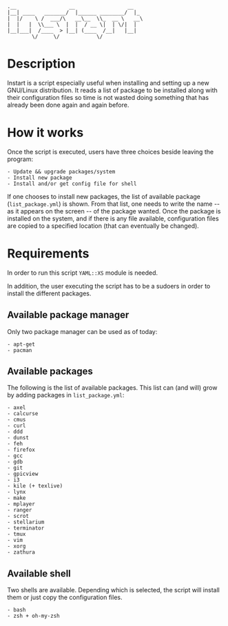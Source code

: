     .__                 __                 __   
    |__| ____   _______/  |______ ________/  |_ 
    |  |/    \ /  ___/\   __\__  \\_  __ \   __\
    |  |   |  \\___ \  |  |  / __ \|  | \/|  |  
    |__|___|  /____  > |__| (____  /__|   |__|  
            \/     \/            \/             

# Description
Instart is a script especially useful when installing and setting up a new
GNU/Linux distribution. It reads a list of package to be installed along
with their configuration files so time is not wasted doing something that
has already been done again and again before.

# How it works
Once the script is executed, users have three choices beside leaving the
program:

    - Update && upgrade packages/system
    - Install new package
    - Install and/or get config file for shell

If one chooses to install new packages, the list of available package
(`list_package.yml`) is shown. From that list, one needs to write the name
-- as it appears on the screen -- of the package wanted.
Once the package is installed on the system, and if there is any file
available, configuration files are copied to a specified location (that can
eventually be changed).

# Requirements
In order to run this script `YAML::XS` module is needed.

In addition, the user executing the script has to be a sudoers in order
to install the different packages.

## Available package manager
Only two package manager can be used as of today:

    - apt-get
    - pacman
    
## Available packages
The following is the list of available packages. This list can (and will) 
grow by adding packages in `list_package.yml`:

    - axel
    - calcurse
    - cmus
    - curl
    - ddd
    - dunst
    - feh
    - firefox
    - gcc
    - gdb
    - git
    - gpicview
    - i3
    - kile (+ texlive)
    - lynx
    - make
    - mplayer
    - ranger
    - scrot
    - stellarium
    - terminator
    - tmux
    - vim
    - xorg
    - zathura

## Available shell
Two shells are available. Depending which is selected, the script will
install them or just copy the configuration files.

    - bash
    - zsh + oh-my-zsh
